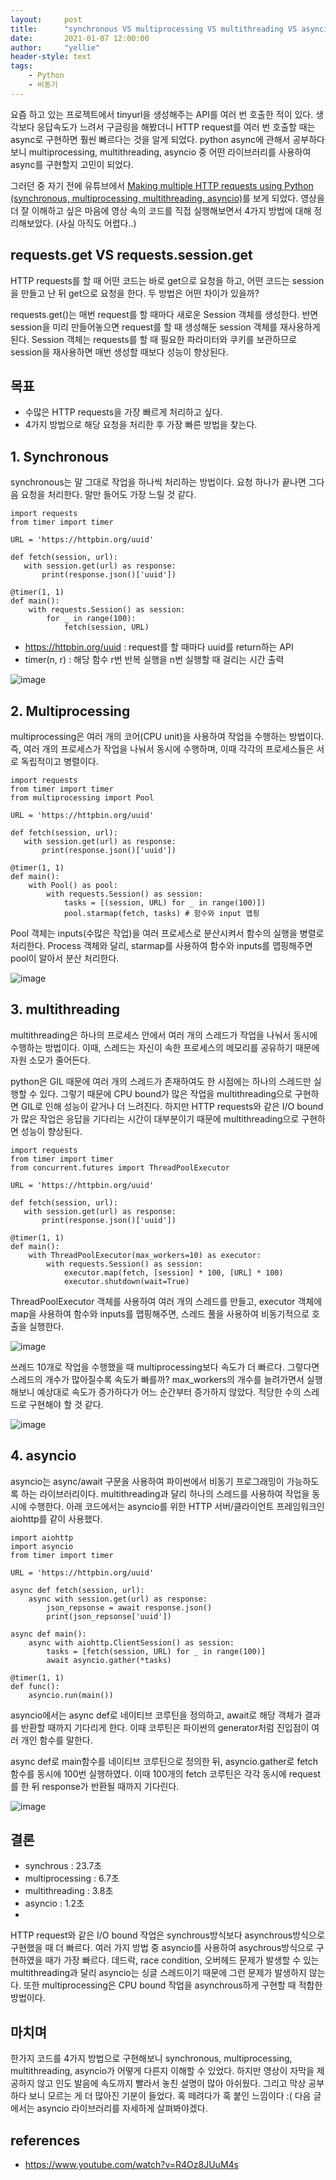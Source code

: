 ```yaml
---
layout:     post
title:      "synchronous VS multiprocessing VS multithreading VS asyncio (w/파이썬)"
date:       2021-01-07 12:00:00
author:     "yellie"
header-style: text
tags:
    - Python
    - 비동기
---
```


요즘 하고 있는 프로젝트에서 tinyurl을 생성해주는 API를 여러 번 호출한 적이 있다. 생각보다 응답속도가 느려서 구글링을 해봤더니 HTTP request를 여러 번 호출할 때는 async로 구현하면 훨씬 빠르다는 것을 알게 되었다. 
python async에 관해서 공부하다 보니 multiprocessing, multithreading, asyncio 중 어떤 라이브러리를 사용하여 async를 구현할지 고민이 되었다.

그러던 중 자기 전에 유튜브에서 [Making multiple HTTP requests using Python (synchronous, multiprocessing, multithreading, asyncio)](https://www.youtube.com/watch?v=R4Oz8JUuM4s)를 보게 되었다. 
영상을 더 잘 이해하고 싶은 마음에 영상 속의 코드를 직접 실행해보면서 4가지 방법에 대해 정리해보았다. (사실 아직도 어렵다..)

## requests.get VS requests.session.get
HTTP requests를 할 때 어떤 코드는 바로 get으로 요청을 하고, 어떤 코드는 session을 만들고 난 뒤 get으로 요청을 한다. 두 방법은 어떤 차이가 있을까?    

requests.get()는 매번 request를 할 때마다 새로운 Session 객체를 생성한다. 반면 session을 미리 만들어놓으면 request를 할 때 생성해둔 session 객체를 재사용하게 된다. 
Session 객체는 requests를 할 때 필요한 파라미터와 쿠키를 보관하므로 session을 재사용하면 매번 생성할 때보다 성능이 향상된다.

## 목표
- 수많은 HTTP requests을 가장 빠르게 처리하고 싶다.
- 4가지 방법으로 해당 요청을 처리한 후 가장 빠른 방법을 찾는다.

## 1. Synchronous
synchronous는 말 그대로 작업을 하나씩 처리하는 방법이다. 요청 하나가 끝나면 그다음 요청을 처리한다. 말만 들어도 가장 느릴 것 같다.
```
import requests
from timer import timer

URL = 'https://httpbin.org/uuid'

def fetch(session, url):
   with session.get(url) as response:
       print(response.json()['uuid'])
       
@timer(1, 1)
def main():
    with requests.Session() as session:
        for _ in range(100):
            fetch(session, URL)
```
- https://httpbin.org/uuid : request를 할 때마다 uuid를 return하는 API
- timer(n, r) : 해당 함수 r번 반복 실행을 n번 실행할 때 걸리는 시간 출력

![image](https://user-images.githubusercontent.com/49056225/121139368-a6ca4480-c873-11eb-9d09-da0ec186289a.png)

## 2. Multiprocessing
multiprocessing은 여러 개의 코어(CPU unit)을 사용하여 작업을 수행하는 방법이다. 즉, 여러 개의 프로세스가 작업을 나눠서 동시에 수행하며, 이때 각각의 프로세스들은 서로 독립적이고 병렬이다.

```
import requests
from timer import timer
from multiprocessing import Pool

URL = 'https://httpbin.org/uuid'

def fetch(session, url):
   with session.get(url) as response:
       print(response.json()['uuid'])
       
@timer(1, 1)
def main():
    with Pool() as pool:
        with requests.Session() as session:
            tasks = [(session, URL) for _ in range(100)])
            pool.starmap(fetch, tasks) # 함수와 input 맵핑
```

Pool 객체는 inputs(수많은 작업)을 여러 프로세스로 분산시켜서 함수의 실행을 병렬로 처리한다. Process 객체와 달리, starmap를 사용하여 함수와 inputs를 맵핑해주면 pool이 알아서 분산 처리한다.

![image](https://user-images.githubusercontent.com/49056225/121139503-ca8d8a80-c873-11eb-83e2-b1a44d778dbb.png)

## 3. multithreading
multithreading은 하나의 프로세스 안에서 여러 개의 스레드가 작업을 나눠서 동시에 수행하는 방법이다. 이때, 스레드는 자신이 속한 프로세스의 메모리를 공유하기 때문에 자원 소모가 줄어든다.

python은 GIL 때문에 여러 개의 스레드가 존재하여도 한 시점에는 하나의 스레드만 실행할 수 있다. 그렇기 때문에 CPU bound가 많은 작업을 multithreading으로 구현하면 GIL로 인해 성능이 같거나 더 느려진다. 
하지만 HTTP requests와 같은 I/O bound가 많은 작업은 응답을 기다리는 시간이 대부분이기 때문에 multithreading으로 구현하면 성능이 향상된다.

```
import requests
from timer import timer
from concurrent.futures import ThreadPoolExecutor

URL = 'https://httpbin.org/uuid'

def fetch(session, url):
   with session.get(url) as response:
       print(response.json()['uuid'])
       
@timer(1, 1)
def main():
    with ThreadPoolExecutor(max_workers=10) as executor:
        with requests.Session() as session:
            executor.map(fetch, [session] * 100, [URL] * 100)
            executor.shutdown(wait=True) 
```
ThreadPoolExecutor 객체를 사용하여 여러 개의 스레드를 만들고, executor 객체에 map을 사용하여 함수와 inputs를 맵핑해주면, 스레드 풀을 사용하여 비동기적으로 호출을 실행한다.

![image](https://user-images.githubusercontent.com/49056225/121139639-ef81fd80-c873-11eb-9e2c-99e5f0d76baa.png)

쓰레드 10개로 작업을 수행했을 때 multiprocessing보다 속도가 더 빠르다. 그렇다면 스레드의 개수가 많아질수록 속도가 빠를까? 
max_workers의 개수를 늘려가면서 실행해보니 예상대로 속도가 증가하다가 어느 순간부터 증가하지 않았다. 적당한 수의 스레드로 구현해야 할 것 같다.

![image](https://user-images.githubusercontent.com/49056225/121139695-fe68b000-c873-11eb-9ee7-b9621c403baf.png)

## 4. asyncio
asyncio는 async/await 구문을 사용하여 파이썬에서 비동기 프로그래밍이 가능하도록 하는 라이브러리이다. multithreading과 달리 하나의 스레드를 사용하여 작업을 동시에 수행한다. 
아래 코드에서는 asyncio를 위한 HTTP 서버/클라이언트 프레임워크인 aiohttp를 같이 사용했다.

```
import aiohttp
import asyncio
from timer import timer

URL = 'https://httpbin.org/uuid'

async def fetch(session, url):
    async with session.get(url) as response:
        json_repsonse = await response.json()
        print(json_repsonse['uuid'])
        
async def main():
    async with aiohttp.ClientSession() as session:
        tasks = [fetch(session, URL) for _ in range(100)]
        await asyncio.gather(*tasks)
        
@timer(1, 1)
def func():
    asyncio.run(main())
```
asyncio에서는 async def로 네이티브 코루틴을 정의하고, await로 해당 객체가 결과를 반환할 때까지 기다리게 한다. 이때 코루틴은 파이썬의 generator처럼 진입점이 여러 개인 함수를 말한다.

async def로 main함수를 네이티브 코루틴으로 정의한 뒤, asyncio.gather로 fetch함수를 동시에 100번 실행하였다. 
이때 100개의 fetch 코루틴은 각각 동시에 request를 한 뒤 response가 반환될 때까지 기다린다.

![image](https://user-images.githubusercontent.com/49056225/121139830-26f0aa00-c874-11eb-9863-1e943756798d.png)

## 결론
- synchrous : 23.7초
- multiprocessing : 6.7초
- multithreading : 3.8초
- asyncio : 1.2초
- 
HTTP request와 같은 I/O bound 작업은 synchrous방식보다 asynchrous방식으로 구현했을 때 더 빠르다. 
여러 가지 방법 중 asyncio를 사용하여 asychrous방식으로 구현하였을 때가 가장 빠르다. 
데드락, race condition, 오버헤드 문제가 발생할 수 있는 multithreading과 달리 asyncio는 싱글 스레드이기 때문에 그런 문제가 발생하지 않는다. 
또한 multiprocessing은 CPU bound 작업을 asynchrous하게 구현할 때 적합한 방법이다.

## 마치며
한가지 코드를 4가지 방법으로 구현해보니 synchronous, multiprocessing, multithreading, asyncio가 어떻게 다른지 이해할 수 있었다. 하지만 영상이 자막을 제공하지 않고 인도 발음에 속도까지 빨라서 놓친 설명이 많아 아쉬웠다. 
그리고 막상 공부하다 보니 모르는 게 더 많아진 기분이 들었다. 혹 떼려다가 혹 붙인 느낌이다 :( 다음 글에서는 asyncio 라이브러리를 자세하게 살펴봐야겠다.

## references
- <https://www.youtube.com/watch?v=R4Oz8JUuM4s>
